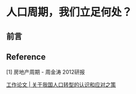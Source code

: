 # 人口周期，我们立足何处？

## 前言

## Reference

[1] 房地产周期 - 周金涛 2012研报

[工作论文 | 关于我国人口转型的认识和应对之策](https://mp.weixin.qq.com/s/k_F_rzmq661DQpHJHZ4fqg)


